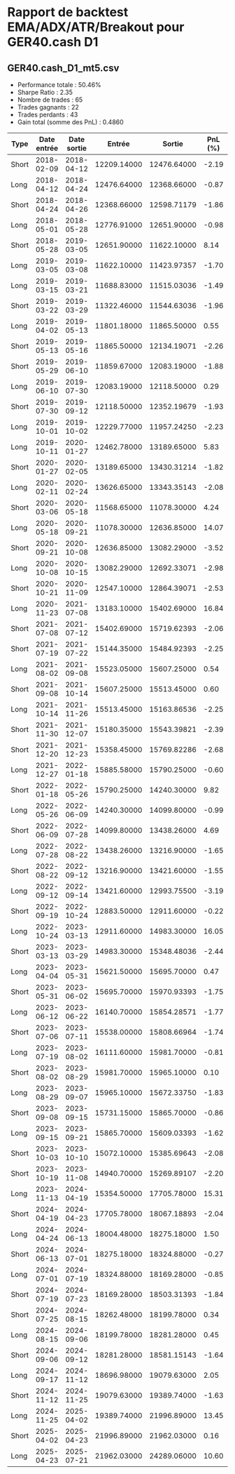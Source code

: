 # Rapport de backtest EMA/ADX/ATR/Breakout pour GER40.cash D1

## GER40.cash_D1_mt5.csv
- Performance totale : 50.46%
- Sharpe Ratio : 2.35
- Nombre de trades : 65
- Trades gagnants : 22
- Trades perdants : 43
- Gain total (somme des PnL) : 0.4860

| Type | Date entrée | Date sortie | Entrée | Sortie | PnL (%) | Fib_1.618 | Fib_2.618 |
|------|-------------|-------------|--------|--------|---------|---------|---------|
| Short | 2018-02-09 | 2018-04-12 | 12209.14000 | 12476.64000 | -2.19 | 9637.50700 | 8219.00700 |
| Long | 2018-04-12 | 2018-04-24 | 12476.64000 | 12368.66000 | -0.87 | 13432.91250 | 14059.16250 |
| Short | 2018-04-24 | 2018-04-26 | 12368.66000 | 12598.71179 | -1.86 | 11648.18234 | 11262.31234 |
| Long | 2018-05-01 | 2018-05-28 | 12776.91000 | 12651.90000 | -0.98 | 13203.21914 | 13539.94914 |
| Short | 2018-05-28 | 2019-03-05 | 12651.90000 | 11622.10000 | 8.14 | 12135.69700 | 11727.19700 |
| Long | 2019-03-05 | 2019-03-08 | 11622.10000 | 11423.97357 | -1.70 | 12434.37736 | 12976.89736 |
| Long | 2019-03-15 | 2019-03-21 | 11688.83000 | 11515.03036 | -1.49 | 12057.02178 | 12306.23178 |
| Short | 2019-03-22 | 2019-03-29 | 11322.46000 | 11544.63036 | -1.96 | 10725.93608 | 10306.49608 |
| Long | 2019-04-02 | 2019-05-13 | 11801.18000 | 11865.50000 | 0.55 | 12719.10760 | 13272.30760 |
| Short | 2019-05-13 | 2019-05-16 | 11865.50000 | 12134.19071 | -2.26 | 11146.80002 | 10647.69002 |
| Short | 2019-05-29 | 2019-06-10 | 11859.67000 | 12083.19000 | -1.88 | 11118.19840 | 10661.99840 |
| Long | 2019-06-10 | 2019-07-30 | 12083.19000 | 12118.50000 | 0.29 | 12946.38176 | 13459.70176 |
| Short | 2019-07-30 | 2019-09-12 | 12118.50000 | 12352.19679 | -1.93 | 11528.73970 | 11120.38970 |
| Long | 2019-10-01 | 2019-10-02 | 12229.77000 | 11957.24250 | -2.23 | 13054.07276 | 13401.89276 |
| Long | 2019-10-11 | 2020-01-27 | 12462.78000 | 13189.65000 | 5.83 | 13595.86310 | 14273.81310 |
| Short | 2020-01-27 | 2020-02-05 | 13189.65000 | 13430.31214 | -1.82 | 12914.78500 | 12637.28500 |
| Long | 2020-02-11 | 2020-02-24 | 13626.65000 | 13343.35143 | -2.08 | 14771.11664 | 15491.59664 |
| Short | 2020-03-06 | 2020-05-18 | 11568.65000 | 11078.30000 | 4.24 | 8235.81530 | 6141.66530 |
| Long | 2020-05-18 | 2020-09-21 | 11078.30000 | 12636.85000 | 14.07 | 12444.25500 | 13316.75500 |
| Short | 2020-09-21 | 2020-10-08 | 12636.85000 | 13082.29000 | -3.52 | 11878.59420 | 11320.49420 |
| Long | 2020-10-08 | 2020-10-15 | 13082.29000 | 12692.33071 | -2.98 | 13984.96360 | 14615.16360 |
| Short | 2020-10-21 | 2020-11-09 | 12547.10000 | 12864.39071 | -2.53 | 11648.42730 | 11063.27730 |
| Long | 2020-11-23 | 2021-07-08 | 13183.10000 | 15402.69000 | 16.84 | 14573.01964 | 15361.99964 |
| Short | 2021-07-08 | 2021-07-12 | 15402.69000 | 15719.62393 | -2.06 | 14982.89840 | 14686.69840 |
| Short | 2021-07-19 | 2021-07-22 | 15144.35000 | 15484.92393 | -2.25 | 14470.43280 | 13955.03280 |
| Long | 2021-08-02 | 2021-09-08 | 15523.05000 | 15607.25000 | 0.54 | 16732.76000 | 17377.76000 |
| Short | 2021-09-08 | 2021-10-14 | 15607.25000 | 15513.45000 | 0.60 | 15164.14500 | 14841.64500 |
| Long | 2021-10-14 | 2021-11-26 | 15513.45000 | 15163.86536 | -2.25 | 16541.05360 | 17201.25360 |
| Short | 2021-11-30 | 2021-12-07 | 15180.35000 | 15543.39821 | -2.39 | 12968.37980 | 11694.47980 |
| Short | 2021-12-20 | 2021-12-23 | 15358.45000 | 15769.82286 | -2.68 | 13991.24960 | 13273.44960 |
| Long | 2021-12-27 | 2022-01-18 | 15885.58000 | 15790.25000 | -0.60 | 16990.94860 | 17728.64860 |
| Short | 2022-01-18 | 2022-05-26 | 15790.25000 | 14240.30000 | 9.82 | 14811.16880 | 14247.76880 |
| Long | 2022-05-26 | 2022-06-09 | 14240.30000 | 14099.80000 | -0.99 | 15555.84820 | 16350.74820 |
| Short | 2022-06-09 | 2022-07-28 | 14099.80000 | 13438.26000 | 4.69 | 12798.20160 | 12069.40160 |
| Long | 2022-07-28 | 2022-08-22 | 13438.26000 | 13216.90000 | -1.65 | 15082.34360 | 16097.54360 |
| Short | 2022-08-22 | 2022-09-12 | 13216.90000 | 13421.60000 | -1.55 | 12612.20954 | 12091.73954 |
| Long | 2022-09-12 | 2022-09-14 | 13421.60000 | 12993.75500 | -3.19 | 14073.84464 | 14640.32464 |
| Short | 2022-09-19 | 2022-10-24 | 12883.50000 | 12911.60000 | -0.22 | 11018.86446 | 10047.33446 |
| Long | 2022-10-24 | 2023-03-13 | 12911.60000 | 14983.30000 | 16.05 | 14482.28090 | 15432.33090 |
| Short | 2023-03-13 | 2023-03-29 | 14983.30000 | 15348.48036 | -2.44 | 14233.92330 | 13670.77330 |
| Long | 2023-04-04 | 2023-05-31 | 15621.50000 | 15695.70000 | 0.47 | 17049.42210 | 17907.87210 |
| Short | 2023-05-31 | 2023-06-02 | 15695.70000 | 15970.93393 | -1.75 | 14723.61090 | 14108.66090 |
| Long | 2023-06-12 | 2023-06-22 | 16140.70000 | 15854.28571 | -1.77 | 16909.06440 | 17399.86440 |
| Short | 2023-07-06 | 2023-07-11 | 15538.00000 | 15808.66964 | -1.74 | 14896.81400 | 14394.81400 |
| Long | 2023-07-19 | 2023-08-02 | 16111.60000 | 15981.70000 | -0.81 | 17372.65860 | 18105.35860 |
| Short | 2023-08-02 | 2023-08-29 | 15981.70000 | 15965.10000 | 0.10 | 15135.48240 | 14602.28240 |
| Long | 2023-08-29 | 2023-09-07 | 15965.10000 | 15672.33750 | -1.83 | 16761.94370 | 17256.59370 |
| Short | 2023-09-08 | 2023-09-15 | 15731.15000 | 15865.70000 | -0.86 | 14760.36090 | 14270.41090 |
| Long | 2023-09-15 | 2023-09-21 | 15865.70000 | 15609.03393 | -1.62 | 16725.86170 | 17171.51170 |
| Short | 2023-10-03 | 2023-10-10 | 15072.10000 | 15385.69643 | -2.08 | 14033.84430 | 13355.19430 |
| Short | 2023-10-19 | 2023-11-08 | 14940.70000 | 15269.89107 | -2.20 | 14158.32660 | 13617.02660 |
| Long | 2023-11-13 | 2024-04-19 | 15354.50000 | 17705.78000 | 15.31 | 16554.20470 | 17288.35470 |
| Short | 2024-04-19 | 2024-04-23 | 17705.78000 | 18067.18893 | -2.04 | 16712.16634 | 16094.29634 |
| Long | 2024-04-24 | 2024-06-13 | 18004.48000 | 18275.18000 | 1.50 | 19605.57200 | 20449.57200 |
| Short | 2024-06-13 | 2024-07-01 | 18275.18000 | 18324.88000 | -0.27 | 17453.03710 | 16943.98710 |
| Long | 2024-07-01 | 2024-07-19 | 18324.88000 | 18169.28000 | -0.85 | 19012.07660 | 19410.77660 |
| Short | 2024-07-19 | 2024-07-23 | 18169.28000 | 18503.31393 | -1.84 | 17287.26380 | 16716.36380 |
| Short | 2024-07-25 | 2024-08-15 | 18262.48000 | 18199.78000 | 0.34 | 17123.11520 | 16489.51520 |
| Long | 2024-08-15 | 2024-09-06 | 18199.78000 | 18281.28000 | 0.45 | 21026.08180 | 22556.18180 |
| Short | 2024-09-06 | 2024-09-12 | 18281.28000 | 18581.15143 | -1.64 | 17568.76440 | 17024.56440 |
| Long | 2024-09-17 | 2024-11-12 | 18696.98000 | 19079.63000 | 2.05 | 20300.01500 | 21107.51500 |
| Short | 2024-11-12 | 2024-11-25 | 19079.63000 | 19389.74000 | -1.63 | 17962.63410 | 17320.08410 |
| Long | 2024-11-25 | 2025-04-02 | 19389.74000 | 21996.89000 | 13.45 | 20741.96120 | 21480.36120 |
| Short | 2025-04-02 | 2025-04-23 | 21996.89000 | 21962.03000 | 0.16 | 19607.53840 | 18146.33840 |
| Long | 2025-04-23 | 2025-07-21 | 21962.03000 | 24289.06000 | 10.60 | 25990.06194 | 28731.39194 |

